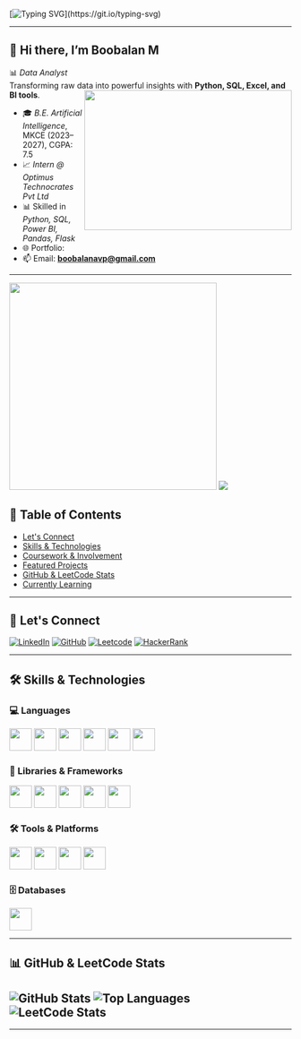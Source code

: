 <!-- Typing Animation -->
[![Typing SVG](https://readme-typing-svg.herokuapp.com?font=Fira+Code&size=25&pause=1000&color=00F79C&width=500&lines=👋+Hi+there%2C+I'm+Boobalan+M;📊+Data+Analyst;)](https://git.io/typing-svg)

---

## 👋 Hi there, I’m **Boobalan M**

📊 *Data Analyst*  
Transforming raw data into powerful insights with **Python, SQL, Excel, and BI tools**.
<img align="right" width="370" height="250" src="https://user-images.githubusercontent.com/74038190/212749447-bfb7e725-6987-49d9-ae85-2015e3e7cc41.gif">

- 🎓 *B.E. Artificial Intelligence*, MKCE (2023–2027), CGPA: 7.5  
- 📈 *Intern @ Optimus Technocrates Pvt Ltd*  
- 📊 Skilled in *Python, SQL, Power BI, Pandas, Flask*  
- 🌐 Portfolio:  
- 📫 Email: **boobalanavp@gmail.com**

---

<!-- Wave Animation -->
<img width="370" src="https://capsule-render.vercel.app/api?type=waving&color=00f79c&height=100&section=footer"/>
<!-- Wave Animation -->
<img src="https://capsule-render.vercel.app/api?type=waving&color=00f79c&height=100&section=footer"/>


## 📑 Table of Contents
- [Let's Connect](#-lets-connect)  
- [Skills & Technologies](#-skills--technologies)  
- [Coursework & Involvement](#-coursework--involvement)  
- [Featured Projects](#-featured-projects)  
- [GitHub & LeetCode Stats](#-github--leetcode-stats)  
- [Currently Learning](#-currently-learning)  

---

## 🔗 Let's Connect  

[![LinkedIn](https://img.shields.io/badge/LinkedIn-BoobalanM-blue?style=for-the-badge&logo=linkedin&logoColor=white)](https://www.linkedin.com/in/boobalan-manickavasagam-27a878374/) 
[![GitHub](https://img.shields.io/badge/GitHub-Boobalan2006-333?style=for-the-badge&logo=github)](https://github.com/Boobalan2006) 
[![Leetcode](https://img.shields.io/badge/Leetcode-BoobalanM-orange?style=for-the-badge&logo=leetcode&logoColor=white)](https://leetcode.com/u/Boobalan-M/) 
[![HackerRank](https://img.shields.io/badge/HackerRank-BoobalanAVP-2EC866?style=for-the-badge&logo=HackerRank&logoColor=white)](https://www.hackerrank.com/profile/boobalanavp)  

---

## 🛠 Skills & Technologies  

### 💻 Languages  
<img src="https://img.icons8.com/color/48/python.png" height="40"/> <img src="https://img.icons8.com/color/48/java-coffee-cup-logo.png" height="40"/> <img src="https://img.icons8.com/?size=512&id=J6KcaRLsTgpZ&format=png" height="40"/> <img src="https://img.icons8.com/officel/48/php-logo.png" height="40"/> <img src="https://img.icons8.com/color/48/html-5.png" height="40"/> <img src="https://img.icons8.com/color/48/c-plus-plus-logo.png" height="40"/>  

### 🧠 Libraries & Frameworks  
<img src="https://img.icons8.com/color/48/numpy.png" height="40"/> <img src="https://img.icons8.com/color/48/pandas.png" height="40"/> <img src="https://upload.wikimedia.org/wikipedia/commons/thumb/8/84/Matplotlib_icon.svg/128px-Matplotlib_icon.svg.png" height="40"/>
 <img src="https://img.icons8.com/color/48/sci-fi.png" height="40"/> <img src="https://img.icons8.com/?size=512&id=ewGOClUtmFX4&format=png" height="40"/>  

### 🛠 Tools & Platforms  
<img src="https://img.icons8.com/color/48/power-bi.png" height="40"/> <img src="https://img.icons8.com/color/48/microsoft-excel-2019--v1.png" height="40"/> <img src="https://img.icons8.com/color/48/visual-studio-code-2019.png" height="40"/> <img src="https://img.icons8.com/ios-filled/50/github.png" height="40"/>  

### 🗄 Databases  
<img src="https://img.icons8.com/fluency/48/mysql-logo.png" height="40"/>  

---
## 📊 GitHub & LeetCode Stats  

![GitHub Stats](https://github-readme-stats.vercel.app/api?username=Boobalan2006&show_icons=true&theme=tokyonight)     ![Top Languages](https://github-readme-stats.vercel.app/api/top-langs/?username=Boobalan2006&layout=compact&theme=tokyonight)  
![LeetCode Stats](https://leetcard.jacoblin.cool/Boobalan-M?theme=dark&font=Roboto&ext=heatmap)  
---


---
